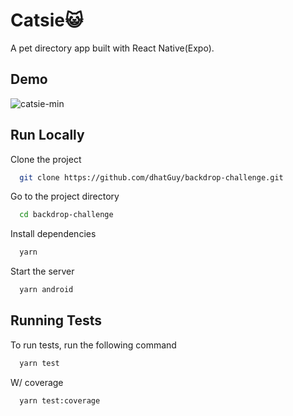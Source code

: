 # Catsie😺

A pet directory app built with React Native(Expo).

## Demo

![catsie-min](https://user-images.githubusercontent.com/51405947/175818509-a16fd7b3-b9d2-436d-a89d-2fc138411ad4.gif)

## Run Locally

Clone the project

```bash
  git clone https://github.com/dhatGuy/backdrop-challenge.git
```

Go to the project directory

```bash
  cd backdrop-challenge
```

Install dependencies

```bash
  yarn
```

Start the server

```bash
  yarn android
```

## Running Tests

To run tests, run the following command

```bash
  yarn test
```

W/ coverage

```
  yarn test:coverage
```
